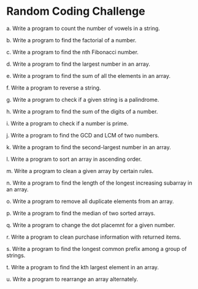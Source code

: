 # Random Coding Challenge

a. Write a program to count the number of vowels in a string.

b. Write a program to find the factorial of a number.

c. Write a program to find the nth Fibonacci number.

d. Write a program to find the largest number in an array.

e. Write a program to find the sum of all the elements in an array.

f. Write a program to reverse a string.

g. Write a program to check if a given string is a palindrome.

h. Write a program to find the sum of the digits of a number.

i. Write a program to check if a number is prime.

j. Write a program to find the GCD and LCM of two numbers.

k. Write a program to find the second-largest number in an array.

l. Write a program to sort an array in ascending order.

m. Write a program to clean a given array by certain rules.

n. Write a program to find the length of the longest increasing subarray in an array.

o. Write a program to remove all duplicate elements from an array.

p. Write a program to find the median of two sorted arrays.

q. Write a program to change the dot placemnt for a given number.

r. Write a program to clean purchase information with returned items.

s. Write a program to find the longest common prefix among a group of strings.

t. Write a program to find the kth largest element in an array.

u. Write a program to rearrange an array alternately.
